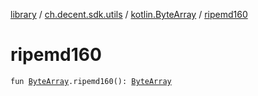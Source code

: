 [library](../../index.md) / [ch.decent.sdk.utils](../index.md) / [kotlin.ByteArray](index.md) / [ripemd160](./ripemd160.md)

# ripemd160

`fun `[`ByteArray`](https://kotlinlang.org/api/latest/jvm/stdlib/kotlin/-byte-array/index.html)`.ripemd160(): `[`ByteArray`](https://kotlinlang.org/api/latest/jvm/stdlib/kotlin/-byte-array/index.html)